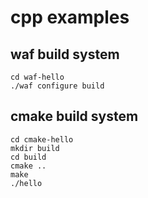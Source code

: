 # cpp examples

## waf build system

    cd waf-hello
    ./waf configure build

## cmake build system

    cd cmake-hello
    mkdir build
    cd build
    cmake ..
    make
    ./hello
